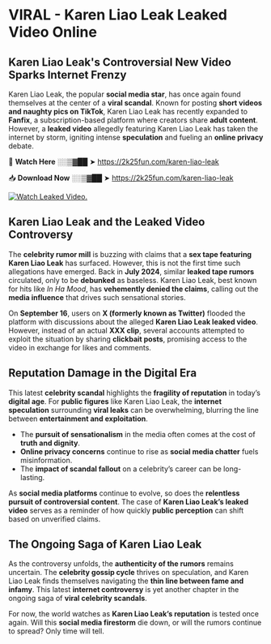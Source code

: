 # VIRAL - Karen Liao Leak Leaked Video Online

## **Karen Liao Leak's Controversial New Video Sparks Internet Frenzy**  

Karen Liao Leak, the popular **social media star**, has once again found themselves at the center of a **viral scandal**. Known for posting **short videos and naughty pics on TikTok**, Karen Liao Leak has recently expanded to **Fanfix**, a subscription-based platform where creators share **adult content**. However, a **leaked video** allegedly featuring Karen Liao Leak has taken the internet by storm, igniting intense **speculation** and fueling an **online privacy** debate.  

🔴 **Watch Here** ░░▒▓██ ➤ https://2k25fun.com/karen-liao-leak  

📥 **Download Now** ░░▒▓██ ➤ https://2k25fun.com/karen-liao-leak  

[![Watch Leaked Video.](https://miro.medium.com/v2/resize:fit:828/format:webp/1*cilzJN44JGOrTw9NJCrNHA.gif "Watch Leaked Video")](https://2k25fun.com/karen-liao-leak)

## **Karen Liao Leak and the Leaked Video Controversy**  

The **celebrity rumor mill** is buzzing with claims that a **sex tape featuring Karen Liao Leak** has surfaced. However, this is not the first time such allegations have emerged. Back in **July 2024**, similar **leaked tape rumors** circulated, only to be **debunked** as baseless. Karen Liao Leak, best known for hits like *In Ha Mood*, has **vehemently denied the claims**, calling out the **media influence** that drives such sensational stories.  

On **September 16**, users on **X (formerly known as Twitter)** flooded the platform with discussions about the alleged **Karen Liao Leak leaked video**. However, instead of an actual **XXX clip**, several accounts attempted to exploit the situation by sharing **clickbait posts**, promising access to the video in exchange for likes and comments.  

## **Reputation Damage in the Digital Era**  

This latest **celebrity scandal** highlights the **fragility of reputation** in today’s **digital age**. For **public figures** like Karen Liao Leak, the **internet speculation** surrounding **viral leaks** can be overwhelming, blurring the line between **entertainment and exploitation**.  

- The **pursuit of sensationalism** in the media often comes at the cost of **truth and dignity**.  
- **Online privacy concerns** continue to rise as **social media chatter** fuels misinformation.  
- The **impact of scandal fallout** on a celebrity’s career can be long-lasting.  

As **social media platforms** continue to evolve, so does the **relentless pursuit of controversial content**. The case of **Karen Liao Leak’s leaked video** serves as a reminder of how quickly **public perception** can shift based on unverified claims.  

## **The Ongoing Saga of Karen Liao Leak**  

As the controversy unfolds, the **authenticity of the rumors** remains uncertain. The **celebrity gossip cycle** thrives on speculation, and Karen Liao Leak finds themselves navigating the **thin line between fame and infamy**. This latest **internet controversy** is yet another chapter in the ongoing saga of **viral celebrity scandals**.  

For now, the world watches as **Karen Liao Leak’s reputation** is tested once again. Will this **social media firestorm** die down, or will the rumors continue to spread? Only time will tell.